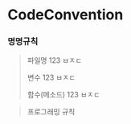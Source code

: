 # CodeConvention

### 명명규칙
> 파일명
> 123
> ㅂㅈㄷ
>
> 변수
> 123
> ㅂㅈㄷ
>
> 함수(메소드)
> 123
> ㅂㅈㄷ

> 프로그래밍 규칙
 
